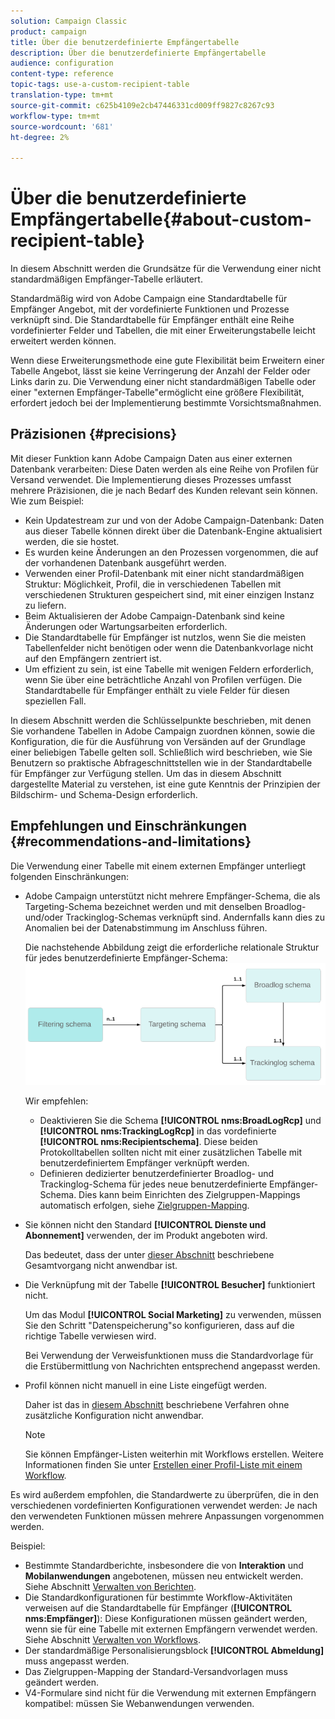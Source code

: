 ```yaml
---
solution: Campaign Classic
product: campaign
title: Über die benutzerdefinierte Empfängertabelle
description: Über die benutzerdefinierte Empfängertabelle
audience: configuration
content-type: reference
topic-tags: use-a-custom-recipient-table
translation-type: tm+mt
source-git-commit: c625b4109e2cb47446331cd009ff9827c8267c93
workflow-type: tm+mt
source-wordcount: '681'
ht-degree: 2%

---
```



# Über die benutzerdefinierte Empfängertabelle{#about-custom-recipient-table}

In diesem Abschnitt werden die Grundsätze für die Verwendung einer nicht standardmäßigen Empfänger-Tabelle erläutert.

Standardmäßig wird von Adobe Campaign eine Standardtabelle für Empfänger Angebot, mit der vordefinierte Funktionen und Prozesse verknüpft sind. Die Standardtabelle für Empfänger enthält eine Reihe vordefinierter Felder und Tabellen, die mit einer Erweiterungstabelle leicht erweitert werden können.

Wenn diese Erweiterungsmethode eine gute Flexibilität beim Erweitern einer Tabelle Angebot, lässt sie keine Verringerung der Anzahl der Felder oder Links darin zu. Die Verwendung einer nicht standardmäßigen Tabelle oder einer &quot;externen Empfänger-Tabelle&quot;ermöglicht eine größere Flexibilität, erfordert jedoch bei der Implementierung bestimmte Vorsichtsmaßnahmen.

## Präzisionen {#precisions}

Mit dieser Funktion kann Adobe Campaign Daten aus einer externen Datenbank verarbeiten: Diese Daten werden als eine Reihe von Profilen für Versand verwendet. Die Implementierung dieses Prozesses umfasst mehrere Präzisionen, die je nach Bedarf des Kunden relevant sein können. Wie zum Beispiel:

* Kein Updatestream zur und von der Adobe Campaign-Datenbank: Daten aus dieser Tabelle können direkt über die Datenbank-Engine aktualisiert werden, die sie hostet.
* Es wurden keine Änderungen an den Prozessen vorgenommen, die auf der vorhandenen Datenbank ausgeführt werden.
* Verwenden einer Profil-Datenbank mit einer nicht standardmäßigen Struktur: Möglichkeit, Profil, die in verschiedenen Tabellen mit verschiedenen Strukturen gespeichert sind, mit einer einzigen Instanz zu liefern.
* Beim Aktualisieren der Adobe Campaign-Datenbank sind keine Änderungen oder Wartungsarbeiten erforderlich.
* Die Standardtabelle für Empfänger ist nutzlos, wenn Sie die meisten Tabellenfelder nicht benötigen oder wenn die Datenbankvorlage nicht auf den Empfängern zentriert ist.
* Um effizient zu sein, ist eine Tabelle mit wenigen Feldern erforderlich, wenn Sie über eine beträchtliche Anzahl von Profilen verfügen. Die Standardtabelle für Empfänger enthält zu viele Felder für diesen speziellen Fall.

In diesem Abschnitt werden die Schlüsselpunkte beschrieben, mit denen Sie vorhandene Tabellen in Adobe Campaign zuordnen können, sowie die Konfiguration, die für die Ausführung von Versänden auf der Grundlage einer beliebigen Tabelle gelten soll. Schließlich wird beschrieben, wie Sie Benutzern so praktische Abfrageschnittstellen wie in der Standardtabelle für Empfänger zur Verfügung stellen. Um das in diesem Abschnitt dargestellte Material zu verstehen, ist eine gute Kenntnis der Prinzipien der Bildschirm- und Schema-Design erforderlich.

## Empfehlungen und Einschränkungen         {#recommendations-and-limitations}

Die Verwendung einer Tabelle mit einem externen Empfänger unterliegt folgenden Einschränkungen:

* Adobe Campaign unterstützt nicht mehrere Empfänger-Schema, die als Targeting-Schema bezeichnet werden und mit denselben Broadlog- und/oder Trackinglog-Schemas verknüpft sind. Andernfalls kann dies zu Anomalien bei der Datenabstimmung im Anschluss führen.

   Die nachstehende Abbildung zeigt die erforderliche relationale Struktur für jedes benutzerdefinierte Empfänger-Schema:
   ![](assets/custom_recipient_limitation.png)

   Wir empfehlen:

   * Deaktivieren Sie die Schema **[!UICONTROL nms:BroadLogRcp]** und **[!UICONTROL nms:TrackingLogRcp]** in das vordefinierte **[!UICONTROL nms:Recipientschema]**. Diese beiden Protokolltabellen sollten nicht mit einer zusätzlichen Tabelle mit benutzerdefiniertem Empfänger verknüpft werden.
   * Definieren dedizierter benutzerdefinierter Broadlog- und Trackinglog-Schema für jedes neue benutzerdefinierte Empfänger-Schema. Dies kann beim Einrichten des Zielgruppen-Mappings automatisch erfolgen, siehe [Zielgruppen-Mapping](../../configuration/using/target-mapping.md).

* Sie können nicht den Standard **[!UICONTROL Dienste und Abonnement]** verwenden, der im Produkt angeboten wird.

   Das bedeutet, dass der unter [dieser Abschnitt](../../delivery/using/managing-subscriptions.md) beschriebene Gesamtvorgang nicht anwendbar ist.

* Die Verknüpfung mit der Tabelle **[!UICONTROL Besucher]** funktioniert nicht.

   Um das Modul **[!UICONTROL Social Marketing]** zu verwenden, müssen Sie den Schritt &quot;Datenspeicherung&quot;so konfigurieren, dass auf die richtige Tabelle verwiesen wird.

   Bei Verwendung der Verweisfunktionen muss die Standardvorlage für die Erstübermittlung von Nachrichten entsprechend angepasst werden.

* Profil können nicht manuell in eine Liste eingefügt werden.

   Daher ist das in [diesem Abschnitt](../../platform/using/creating-and-managing-lists.md) beschriebene Verfahren ohne zusätzliche Konfiguration nicht anwendbar.

   >[!NOTE]
   >
   >Sie können Empfänger-Listen weiterhin mit Workflows erstellen. Weitere Informationen finden Sie unter [Erstellen einer Profil-Liste mit einem Workflow](../../configuration/using/creating-a-profile-list-with-a-workflow.md).

Es wird außerdem empfohlen, die Standardwerte zu überprüfen, die in den verschiedenen vordefinierten Konfigurationen verwendet werden: Je nach den verwendeten Funktionen müssen mehrere Anpassungen vorgenommen werden.

Beispiel:

* Bestimmte Standardberichte, insbesondere die von **Interaktion** und **Mobilanwendungen** angebotenen, müssen neu entwickelt werden. Siehe Abschnitt [Verwalten von Berichten](../../configuration/using/managing-reports.md).
* Die Standardkonfigurationen für bestimmte Workflow-Aktivitäten verweisen auf die Standardtabelle für Empfänger (**[!UICONTROL nms:Empfänger]**): Diese Konfigurationen müssen geändert werden, wenn sie für eine Tabelle mit externen Empfängern verwendet werden. Siehe Abschnitt [Verwalten von Workflows](../../configuration/using/managing-workflows.md).
* Der standardmäßige Personalisierungsblock **[!UICONTROL Abmeldung]** muss angepasst werden.
* Das Zielgruppen-Mapping der Standard-Versandvorlagen muss geändert werden.
* V4-Formulare sind nicht für die Verwendung mit externen Empfängern kompatibel: müssen Sie Webanwendungen verwenden.

